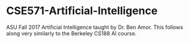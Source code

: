 # CSE571-Artificial-Intelligence
ASU Fall 2017 Artificial Intelligence taught by Dr. Ben Amor. This follows along very similarly to the Berkeley CS188 AI course.
